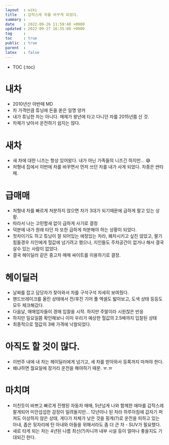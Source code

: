 ```yaml
---
layout  : wiki
title   : 갑작스레 차를 바꾸게 되었다. 
summary : 
date    : 2022-09-26 11:59:40 +0900
updated : 2022-09-27 16:35:08 +0900
tag     : 
toc     : true
public  : true
parent  : 
latex   : false
---
```

* TOC
{:toc}

# 내차

- 2010년산 아반떼 MD
- 차 가격만큼 튜닝에 돈을 쏟은 일명 양카
- 내가 튜닝한 차는 아니다. 매제가 왕년에 타고 다니던 차를 2015년쯤 산 것.
- 차체가 낮아서 운전하기 쉽지는 않다.

# 새차

- 새 차에 대한 니즈는 항상 있어왔다. 내가 아닌 가족들의 니즈긴 하지만... 😅
- 처형네 집에서 이번에 차를 바꾸면서 먼저 쓰던 차를 내가 사게 되었다. 차종은 싼타페.

# 급매매

- 처형네 차를 빠르게 처분하지 않으면 차가 3대가 되기때문에 급하게 팔고 있는 상황.
- 따라서 나는 고민할새 없이 급하게 사기로 결정
- 덕분에 내가 원래 타던 차 또한 급하게 처분해야 하는 상황이 되었다.
- 첫차이기도 하고 튜닝이 잘 되어있는 애정있는 차라, 폐차시키고 싶진 않았고, 팔기 힘들경우 지인에게 헐값에 넘기려고 했으나, 지인들도 주차공간이 없거나 해서 결국 살수 있는 사람이 없었다.
- 결국 헤이딜러 같은 중고차 매매 싸이트를 이용하기로 결정.

# 헤이딜러

- 날짜를 잡고 담당자가 찾아와서 차를 구석구석 자세히 보여줬다.
- 핸드브레이크를 올린 상태에서 전/후진 기어 풀 엑셀도 밟아보고, 도색 상태 등등도 모두 체크해갔다.
- 다음날, 매매업자들이 경매 입찰을 시작. 하지만 주말이라 시원찮은 반응
- 하지만 일요일쯤 확인해보니 이미 우리가 예상한 헐값의 2.5배까지 입찰된 상태
- 최종적으로 헐값의 3배 가격에 낙찰되었다.

# 아직도 할 것이 많다.

- 이번주 내에 내 차는 헤이딜러에게 넘기고, 새 차를 받아와서 등록까지 마쳐야 한다.
- 왜냐하면 월요일에 장거리 운전을 해야하기 때문. ㅠ.ㅠ

# 마치며

- 미친듯이 바쁘고 빠르게 진행된 자동차 매매, 5년넘게 나와 함께한 애마를 갑작스레 팔게되어 미안섭섭한 감정이 밀려들지만... 12년이나 된 차라 하루아침에 갑자기 퍼져도 이상하지 않은 상태, 게다가 차체가 낮은 것을 핑계(?)로 운전을 피하고 있는 아내, 좁은 뒷자리에 탄 아내와 아들을 위해서라도 좀 더 큰 차 - SUV가 필요했다.
- 새로 타게 되는 차는 4년된 나름 최신(?)차니까 내부 시설 등이 얼마나 좋을지도 기대되긴 한다.
